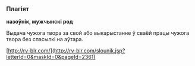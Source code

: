 ### Плагіят
**назоўнік, мужчынскі род**

Выдача чужога твора за свой або выкарыстанне ў сваёй працы чужога твора без спасылкі на аўтара.

<a rel="author">[http://rv-blr.com/](http://rv-blr.com/slounik.jsp?letterId=0&maskId=0&pageId=2361)</a>

